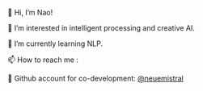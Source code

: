 👋 Hi, I’m Nao!

👀 I’m interested in intelligent processing and creative AI.

🌱 I’m currently learning NLP.

📫 How to reach me :

🦄 Github account for co-development: [@neuemistral](https://github.com/neuemistral)

<!---

--->
